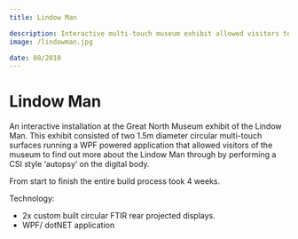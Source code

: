 ```yaml
---
title: Lindow Man

description: Interactive multi-touch museum exhibit allowed visitors to explore the death of Lindow Man.
image: /lindowman.jpg

date: 08/2010
---
```


# Lindow Man

An interactive installation at the Great North Museum exhibit of the Lindow Man. This exhibit consisted of two 1.5m diameter circular multi-touch surfaces running a WPF powered application that allowed visitors of the museum to find out more about the Lindow Man through by performing a CSI style ‘autopsy’ on the digital body.

From start to finish the entire build process took 4 weeks.

Technology:

- 2x custom built circular FTIR rear projected displays.
- WPF/ dotNET application
